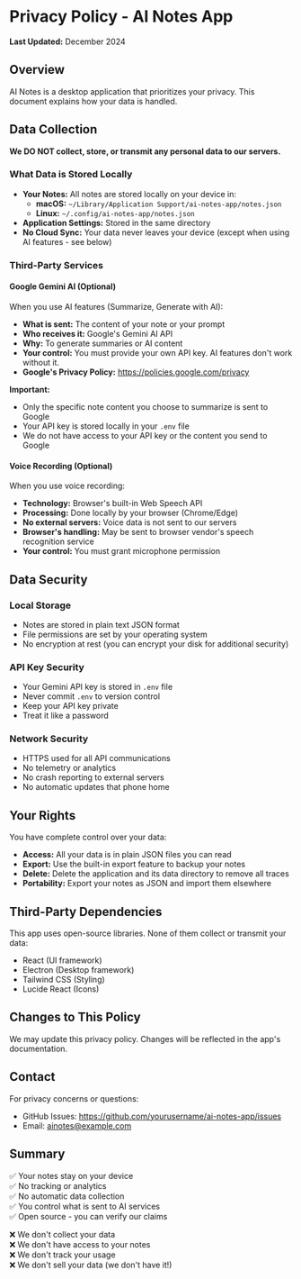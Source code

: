 # Privacy Policy - AI Notes App

**Last Updated:** December 2024

## Overview

AI Notes is a desktop application that prioritizes your privacy. This document explains how your data is handled.

## Data Collection

**We DO NOT collect, store, or transmit any personal data to our servers.**

### What Data is Stored Locally

- **Your Notes:** All notes are stored locally on your device in:
  - **macOS:** `~/Library/Application Support/ai-notes-app/notes.json`
  - **Linux:** `~/.config/ai-notes-app/notes.json`
- **Application Settings:** Stored in the same directory
- **No Cloud Sync:** Your data never leaves your device (except when using AI features - see below)

### Third-Party Services

#### Google Gemini AI (Optional)

When you use AI features (Summarize, Generate with AI):
- **What is sent:** The content of your note or your prompt
- **Who receives it:** Google's Gemini AI API
- **Why:** To generate summaries or AI content
- **Your control:** You must provide your own API key. AI features don't work without it.
- **Google's Privacy Policy:** https://policies.google.com/privacy

**Important:** 
- Only the specific note content you choose to summarize is sent to Google
- Your API key is stored locally in your `.env` file
- We do not have access to your API key or the content you send to Google

#### Voice Recording (Optional)

When you use voice recording:
- **Technology:** Browser's built-in Web Speech API
- **Processing:** Done locally by your browser (Chrome/Edge)
- **No external servers:** Voice data is not sent to our servers
- **Browser's handling:** May be sent to browser vendor's speech recognition service
- **Your control:** You must grant microphone permission

## Data Security

### Local Storage
- Notes are stored in plain text JSON format
- File permissions are set by your operating system
- No encryption at rest (you can encrypt your disk for additional security)

### API Key Security
- Your Gemini API key is stored in `.env` file
- Never commit `.env` to version control
- Keep your API key private
- Treat it like a password

### Network Security
- HTTPS used for all API communications
- No telemetry or analytics
- No crash reporting to external servers
- No automatic updates that phone home

## Your Rights

You have complete control over your data:
- **Access:** All your data is in plain JSON files you can read
- **Export:** Use the built-in export feature to backup your notes
- **Delete:** Delete the application and its data directory to remove all traces
- **Portability:** Export your notes as JSON and import them elsewhere

## Third-Party Dependencies

This app uses open-source libraries. None of them collect or transmit your data:
- React (UI framework)
- Electron (Desktop framework)
- Tailwind CSS (Styling)
- Lucide React (Icons)

## Changes to This Policy

We may update this privacy policy. Changes will be reflected in the app's documentation.

## Contact

For privacy concerns or questions:
- GitHub Issues: https://github.com/yourusername/ai-notes-app/issues
- Email: ainotes@example.com

## Summary

✅ Your notes stay on your device  
✅ No tracking or analytics  
✅ No automatic data collection  
✅ You control what is sent to AI services  
✅ Open source - you can verify our claims  

❌ We don't collect your data  
❌ We don't have access to your notes  
❌ We don't track your usage  
❌ We don't sell your data (we don't have it!)
